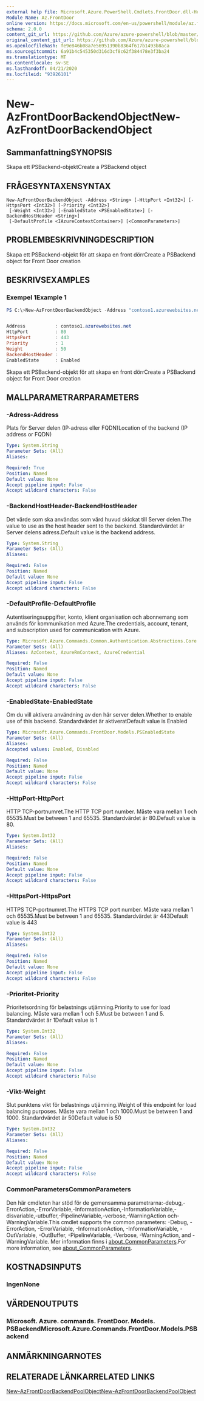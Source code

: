 ```yaml
---
external help file: Microsoft.Azure.PowerShell.Cmdlets.FrontDoor.dll-Help.xml
Module Name: Az.FrontDoor
online version: https://docs.microsoft.com/en-us/powershell/module/az.frontdoor/new-azfrontdoorbackendobject
schema: 2.0.0
content_git_url: https://github.com/Azure/azure-powershell/blob/master/src/FrontDoor/FrontDoor/help/New-AzFrontDoorBackendObject.md
original_content_git_url: https://github.com/Azure/azure-powershell/blob/master/src/FrontDoor/FrontDoor/help/New-AzFrontDoorBackendObject.md
ms.openlocfilehash: fe9e846b08a7e56951390b8364f617b1493b8aca
ms.sourcegitcommit: 6a91b4c545350d316d3cf8c62f384478e3f3ba24
ms.translationtype: MT
ms.contentlocale: sv-SE
ms.lasthandoff: 04/21/2020
ms.locfileid: "93926101"
---
```

# <span data-ttu-id="9d315-101">New-AzFrontDoorBackendObject</span><span class="sxs-lookup"><span data-stu-id="9d315-101">New-AzFrontDoorBackendObject</span></span>

## <span data-ttu-id="9d315-102">Sammanfattning</span><span class="sxs-lookup"><span data-stu-id="9d315-102">SYNOPSIS</span></span>
<span data-ttu-id="9d315-103">Skapa ett PSBackend-objekt</span><span class="sxs-lookup"><span data-stu-id="9d315-103">Create a PSBackend object</span></span>

## <span data-ttu-id="9d315-104">FRÅGESYNTAXEN</span><span class="sxs-lookup"><span data-stu-id="9d315-104">SYNTAX</span></span>

```
New-AzFrontDoorBackendObject -Address <String> [-HttpPort <Int32>] [-HttpsPort <Int32>] [-Priority <Int32>]
 [-Weight <Int32>] [-EnabledState <PSEnabledState>] [-BackendHostHeader <String>]
 [-DefaultProfile <IAzureContextContainer>] [<CommonParameters>]
```

## <span data-ttu-id="9d315-105">PROBLEMBESKRIVNING</span><span class="sxs-lookup"><span data-stu-id="9d315-105">DESCRIPTION</span></span>
<span data-ttu-id="9d315-106">Skapa ett PSBackend-objekt för att skapa en front dörr</span><span class="sxs-lookup"><span data-stu-id="9d315-106">Create a PSBackend object for Front Door creation</span></span>

## <span data-ttu-id="9d315-107">BESKRIVS</span><span class="sxs-lookup"><span data-stu-id="9d315-107">EXAMPLES</span></span>

### <span data-ttu-id="9d315-108">Exempel 1</span><span class="sxs-lookup"><span data-stu-id="9d315-108">Example 1</span></span>
```powershell
PS C:\>New-AzFrontDoorBackendObject -Address "contoso1.azurewebsites.net"


Address           : contoso1.azurewebsites.net
HttpPort          : 80
HttpsPort         : 443
Priority          : 1
Weight            : 50
BackendHostHeader :
EnabledState      : Enabled
```

<span data-ttu-id="9d315-109">Skapa ett PSBackend-objekt för att skapa en front dörr</span><span class="sxs-lookup"><span data-stu-id="9d315-109">Create a PSBackend object for Front Door creation</span></span>

## <span data-ttu-id="9d315-110">MALLPARAMETRAR</span><span class="sxs-lookup"><span data-stu-id="9d315-110">PARAMETERS</span></span>

### <span data-ttu-id="9d315-111">-Adress</span><span class="sxs-lookup"><span data-stu-id="9d315-111">-Address</span></span>
<span data-ttu-id="9d315-112">Plats för Server delen (IP-adress eller FQDN)</span><span class="sxs-lookup"><span data-stu-id="9d315-112">Location of the backend (IP address or FQDN)</span></span>

```yaml
Type: System.String
Parameter Sets: (All)
Aliases:

Required: True
Position: Named
Default value: None
Accept pipeline input: False
Accept wildcard characters: False
```

### <span data-ttu-id="9d315-113">-BackendHostHeader</span><span class="sxs-lookup"><span data-stu-id="9d315-113">-BackendHostHeader</span></span>
<span data-ttu-id="9d315-114">Det värde som ska användas som värd huvud skickat till Server delen.</span><span class="sxs-lookup"><span data-stu-id="9d315-114">The value to use as the host header sent to the backend.</span></span> <span data-ttu-id="9d315-115">Standardvärdet är Server delens adress.</span><span class="sxs-lookup"><span data-stu-id="9d315-115">Default value is the backend address.</span></span>

```yaml
Type: System.String
Parameter Sets: (All)
Aliases:

Required: False
Position: Named
Default value: None
Accept pipeline input: False
Accept wildcard characters: False
```

### <span data-ttu-id="9d315-116">-DefaultProfile</span><span class="sxs-lookup"><span data-stu-id="9d315-116">-DefaultProfile</span></span>
<span data-ttu-id="9d315-117">Autentiseringsuppgifter, konto, klient organisation och abonnemang som används för kommunikation med Azure.</span><span class="sxs-lookup"><span data-stu-id="9d315-117">The credentials, account, tenant, and subscription used for communication with Azure.</span></span>

```yaml
Type: Microsoft.Azure.Commands.Common.Authentication.Abstractions.Core.IAzureContextContainer
Parameter Sets: (All)
Aliases: AzContext, AzureRmContext, AzureCredential

Required: False
Position: Named
Default value: None
Accept pipeline input: False
Accept wildcard characters: False
```

### <span data-ttu-id="9d315-118">-EnabledState</span><span class="sxs-lookup"><span data-stu-id="9d315-118">-EnabledState</span></span>
<span data-ttu-id="9d315-119">Om du vill aktivera användning av den här server delen.</span><span class="sxs-lookup"><span data-stu-id="9d315-119">Whether to enable use of this backend.</span></span> <span data-ttu-id="9d315-120">Standardvärdet är aktiverat</span><span class="sxs-lookup"><span data-stu-id="9d315-120">Default value is Enabled</span></span>

```yaml
Type: Microsoft.Azure.Commands.FrontDoor.Models.PSEnabledState
Parameter Sets: (All)
Aliases:
Accepted values: Enabled, Disabled

Required: False
Position: Named
Default value: None
Accept pipeline input: False
Accept wildcard characters: False
```

### <span data-ttu-id="9d315-121">-HttpPort</span><span class="sxs-lookup"><span data-stu-id="9d315-121">-HttpPort</span></span>
<span data-ttu-id="9d315-122">HTTP TCP-portnumret.</span><span class="sxs-lookup"><span data-stu-id="9d315-122">The HTTP TCP port number.</span></span>
<span data-ttu-id="9d315-123">Måste vara mellan 1 och 65535.</span><span class="sxs-lookup"><span data-stu-id="9d315-123">Must be between 1 and 65535.</span></span>
<span data-ttu-id="9d315-124">Standardvärdet är 80.</span><span class="sxs-lookup"><span data-stu-id="9d315-124">Default value is 80.</span></span>

```yaml
Type: System.Int32
Parameter Sets: (All)
Aliases:

Required: False
Position: Named
Default value: None
Accept pipeline input: False
Accept wildcard characters: False
```

### <span data-ttu-id="9d315-125">-HttpsPort</span><span class="sxs-lookup"><span data-stu-id="9d315-125">-HttpsPort</span></span>
<span data-ttu-id="9d315-126">HTTPS TCP-portnumret.</span><span class="sxs-lookup"><span data-stu-id="9d315-126">The HTTPS TCP port number.</span></span>
<span data-ttu-id="9d315-127">Måste vara mellan 1 och 65535.</span><span class="sxs-lookup"><span data-stu-id="9d315-127">Must be between 1 and 65535.</span></span>
<span data-ttu-id="9d315-128">Standardvärdet är 443</span><span class="sxs-lookup"><span data-stu-id="9d315-128">Default value is 443</span></span>

```yaml
Type: System.Int32
Parameter Sets: (All)
Aliases:

Required: False
Position: Named
Default value: None
Accept pipeline input: False
Accept wildcard characters: False
```

### <span data-ttu-id="9d315-129">-Prioritet</span><span class="sxs-lookup"><span data-stu-id="9d315-129">-Priority</span></span>
<span data-ttu-id="9d315-130">Prioritetsordning för belastnings utjämning.</span><span class="sxs-lookup"><span data-stu-id="9d315-130">Priority to use for load balancing.</span></span>
<span data-ttu-id="9d315-131">Måste vara mellan 1 och 5.</span><span class="sxs-lookup"><span data-stu-id="9d315-131">Must be between 1 and 5.</span></span>
<span data-ttu-id="9d315-132">Standardvärdet är 1</span><span class="sxs-lookup"><span data-stu-id="9d315-132">Default value is 1</span></span>

```yaml
Type: System.Int32
Parameter Sets: (All)
Aliases:

Required: False
Position: Named
Default value: None
Accept pipeline input: False
Accept wildcard characters: False
```

### <span data-ttu-id="9d315-133">-Vikt</span><span class="sxs-lookup"><span data-stu-id="9d315-133">-Weight</span></span>
<span data-ttu-id="9d315-134">Slut punktens vikt för belastnings utjämning.</span><span class="sxs-lookup"><span data-stu-id="9d315-134">Weight of this endpoint for load balancing purposes.</span></span>
<span data-ttu-id="9d315-135">Måste vara mellan 1 och 1000.</span><span class="sxs-lookup"><span data-stu-id="9d315-135">Must be between 1 and 1000.</span></span>
<span data-ttu-id="9d315-136">Standardvärdet är 50</span><span class="sxs-lookup"><span data-stu-id="9d315-136">Default value is 50</span></span>

```yaml
Type: System.Int32
Parameter Sets: (All)
Aliases:

Required: False
Position: Named
Default value: None
Accept pipeline input: False
Accept wildcard characters: False
```

### <span data-ttu-id="9d315-137">CommonParameters</span><span class="sxs-lookup"><span data-stu-id="9d315-137">CommonParameters</span></span>
<span data-ttu-id="9d315-138">Den här cmdleten har stöd för de gemensamma parametrarna:-debug,-ErrorAction,-ErrorVariable,-InformationAction,-InformationVariable,-disvariable,-utbuffer,-PipelineVariable,-verbose,-WarningAction och-WarningVariable.</span><span class="sxs-lookup"><span data-stu-id="9d315-138">This cmdlet supports the common parameters: -Debug, -ErrorAction, -ErrorVariable, -InformationAction, -InformationVariable, -OutVariable, -OutBuffer, -PipelineVariable, -Verbose, -WarningAction, and -WarningVariable.</span></span> <span data-ttu-id="9d315-139">Mer information finns i [about_CommonParameters](http://go.microsoft.com/fwlink/?LinkID=113216).</span><span class="sxs-lookup"><span data-stu-id="9d315-139">For more information, see [about_CommonParameters](http://go.microsoft.com/fwlink/?LinkID=113216).</span></span>

## <span data-ttu-id="9d315-140">KOSTNADS</span><span class="sxs-lookup"><span data-stu-id="9d315-140">INPUTS</span></span>

### <span data-ttu-id="9d315-141">Ingen</span><span class="sxs-lookup"><span data-stu-id="9d315-141">None</span></span>

## <span data-ttu-id="9d315-142">VÄRDEN</span><span class="sxs-lookup"><span data-stu-id="9d315-142">OUTPUTS</span></span>

### <span data-ttu-id="9d315-143">Microsoft. Azure. commands. FrontDoor. Models. PSBackend</span><span class="sxs-lookup"><span data-stu-id="9d315-143">Microsoft.Azure.Commands.FrontDoor.Models.PSBackend</span></span>

## <span data-ttu-id="9d315-144">ANMÄRKNINGAR</span><span class="sxs-lookup"><span data-stu-id="9d315-144">NOTES</span></span>

## <span data-ttu-id="9d315-145">RELATERADE LÄNKAR</span><span class="sxs-lookup"><span data-stu-id="9d315-145">RELATED LINKS</span></span>

[<span data-ttu-id="9d315-146">New-AzFrontDoorBackendPoolObject</span><span class="sxs-lookup"><span data-stu-id="9d315-146">New-AzFrontDoorBackendPoolObject</span></span>](./New-AzFrontDoorBackendPoolObject.md)
